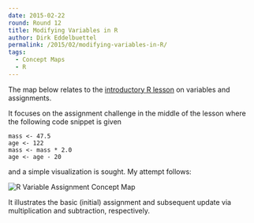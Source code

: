 ```yaml
---
date: 2015-02-22
round: Round 12
title: Modifying Variables in R
author: Dirk Eddelbuettel
permalink: /2015/02/modifying-variables-in-R/
tags:
  - Concept Maps
  - R
---
```


The map below relates to the
[introductory R lesson](http://swcarpentry.github.io/r-novice-inflammation/01-starting-with-data.html) 
on variables and assignments.

It focuses on the assignment challenge in the middle of the lesson where the
following code snippet is given

```{.r}
mass <- 47.5
age <- 122
mass <- mass * 2.0
age <- age - 20
```

and a simple visualization is sought. My attempt follows:

![R Variable Assignment Concept Map](http://i.imgur.com/mhQH7ek.jpg?1)

It illustrates the basic (initial) assignment and subsequent update via
multiplication and subtraction, respectively.
